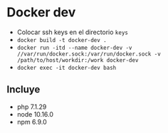 # Docker dev

* Colocar ssh keys en el directorio `keys`
* `docker build -t docker-dev .`
* `docker run -itd --name docker-dev -v //var/run/docker.sock:/var/run/docker.sock -v /path/to/host/workdir:/work docker-dev`
* `docker exec -it docker-dev bash`

## Incluye

* php 7.1.29
* node 10.16.0
* npm 6.9.0